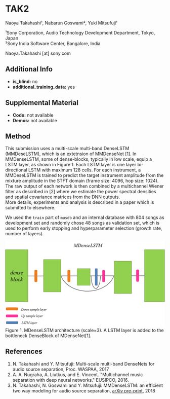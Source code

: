 # TAK2
Naoya Takahashi¹, Nabarun Goswami², Yuki Mitsufuji¹

¹Sony Corporation, Audio Technology Development Department, Tokyo, Japan  
²Sony India Software Center, Bangalore, India

Naoya.Takahashi [at] sony.com

## Additional Info

* __is_blind:__ no
* __additional_training_data:__ yes


## Supplemental Material

* __Code:__ not available
* __Demos:__ not available


## Method

This submission uses a multi-scale multi-band DenseLSTM (MMDeseLSTM), which is an extetnsion of MMDenseNet [1]. In MMDenseLSTM, some of dense-blocks, typically in low scale, equip a LSTM layer, as shown in Figure 1. Each LSTM layer is one layer bi-directional LSTM with maximum 128 cells.
For each instrument, a MMDeseLSTM is
trained to predict the target instrument amplitude from the mixture
amplitude in the STFT domain (frame size: 4096, hop size: 1024). The raw
output of each network is then combined by a multichannel Wiener filter as
described in [2] where we estimate the power spectral densities and spatial
covariance matrices from the DNN outputs.  
More details, experiments and analysis is described in a paper which is submitted to elsewhere.

We used the `train` part of `musdb` and an internal database with 804 songs as development set and randomly chose 48 songs as validation set, which is used to
perform early stopping and hyperparameter selection (growth rate,
number of layers).

<img src="./MDenseLSTM.png">  
Figure 1. MDenseLSTM architecture (scale=3). A LSTM layer is added to the bottleneck DenseBlock of MDenseNet[1].

## References
1. N. Takahashi and Y. Mitsufuji: Multi-scale multi-band DenseNets for audio source separation, Proc. WASPAA, 2017
2. A. A. Nugraha, A. Liutkus, and E. Vincent. "Multichannel music separation with deep neural networks." EUSIPCO, 2016.
3. N. Takahashi, N. Goswami and Y. Mitsufuji: MMDenseLSTM: an efficient two way modeling for audio source separation, [arXiv pre-print](https://arxiv.org/abs/1805.02410), 2018